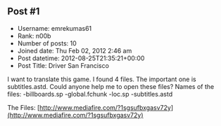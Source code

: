 ## Post #1
- Username: emrekumas61
- Rank: n00b
- Number of posts: 10
- Joined date: Thu Feb 02, 2012 2:46 am
- Post datetime: 2012-08-25T21:35:21+00:00
- Post Title: Driver San Francisco

I want to translate this game. I found 4 files. The important one is subtitles.astd. Could anyone help me to open these files?
Names of the files:
-billboards.sp
-global.fchunk
-loc.sp
-subtitles.astd

The Files: [http://www.mediafire.com/?1sgsufbxgasv72y](http://www.mediafire.com/?1sgsufbxgasv72y)
